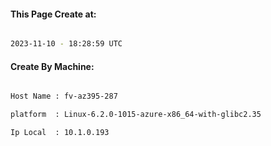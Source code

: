 
   
#### This Page Create at:

```bash

2023-11-10 - 18:28:59 UTC

```

#### Create By Machine:

```bash

Host Name : fv-az395-287

platform  : Linux-6.2.0-1015-azure-x86_64-with-glibc2.35

Ip Local  : 10.1.0.193

```

